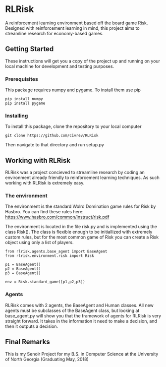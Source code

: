 # RLRisk

A reinforcement learning environment based off the board game Risk. Designed with reinforcement learning in mind, this project aims to streamline research for economy-based games.

## Getting Started

These instructions will get you a copy of the project up and running on your local machine for development and testing purposes.

### Prerequisites

This package requires numpy and pygame. To install them use pip

```
pip install numpy
pip install pygame
```

### Installing

To install this package, clone the repository to your local computer

```
git clone https://github.com/civrev/RLRisk
```

Then navigate to that directory and run setup.py

## Working with RLRisk

RLRisk was a project concieved to streamline research by coding an environment already friendly to reinforcement learning techniques. As such working with RLRisk is extremely easy.

### The environment

The environment is the standard Wolrd Domination game rules for Risk by Hasbro. You can find these rules here: https://www.hasbro.com/common/instruct/risk.pdf

The environment is located in the file risk.py and is implemented using the class Risk(). The class is flexible enough to be initiallized with extremely custom rules, but for the most common game of Risk you can create a Risk object using only a list of players.

```
from rlrisk.agents.base_agent import BaseAgent
from rlrisk.environment.risk import Risk

p1 = BaseAgent()
p2 = BaseAgent()
p3 = BaseAgent()

env = Risk.standard_game([p1,p2,p3])
```

### Agents

RLRisk comes with 2 agents, the BaseAgent and Human classes. All new agents must be subclasses of the BaseAgent class, but looking at base_agent.py will show you that the framework of agents for RLRisk is very straight forward. It takes in the information it need to make a decision, and then it outputs a decision.

## Final Remarks
This is my Senoir Project for my B.S. in Computer Science at the University of North Georgia
(Graduating May, 2018)


